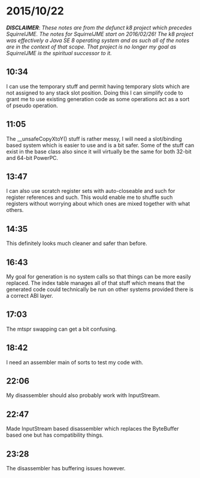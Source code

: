 # 2015/10/22

***DISCLAIMER***: _These notes are from the defunct k8 project which_
_precedes SquirrelJME. The notes for SquirrelJME start on 2016/02/26!_
_The k8 project was effectively a Java SE 8 operating system and as such_
_all of the notes are in the context of that scope. That project is no_
_longer my goal as SquirrelJME is the spiritual successor to it._

## 10:34

I can use the temporary stuff and permit having temporary slots which are not
assigned to any stack slot position. Doing this I can simplify code to grant
me to use existing generation code as some operations act as a sort of pseudo
operation.

## 11:05

The __unsafeCopyXtoY() stuff is rather messy, I will need a slot/binding based
system which is easier to use and is a bit safer. Some of the stuff can exist
in the base class also since it will virtually be the same for both 32-bit and
64-bit PowerPC.

## 13:47

I can also use scratch register sets with auto-closeable and such for register
references and such. This would enable me to shuffle such registers without
worrying about which ones are mixed together with what others.

## 14:35

This definitely looks much cleaner and safer than before.

## 16:43

My goal for generation is no system calls so that things can be more easily
replaced. The index table manages all of that stuff which means that the
generated code could technically be run on other systems provided there is a
correct ABI layer.

## 17:03

The mtspr swapping can get a bit confusing.

## 18:42

I need an assembler main of sorts to test my code with.

## 22:06

My disassembler should also probably work with InputStream.

## 22:47

Made InputStream based disassembler which replaces the ByteBuffer based one
but has compatibility things.

## 23:28

The disassembler has buffering issues however.

